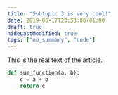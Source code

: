 ```yaml
---
title: "Subtopic 3 is very cool!"
date: 2019-06-17T23:53:00+01:00
draft: true
hideLastModified: true
tags: ["no_summary", "code"]
---
```


This is the real text of the article. 

```python
def sum_function(a, b):
    c = a + b
    return c
```